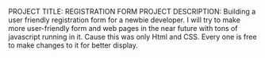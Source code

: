 PROJECT TITLE: REGISTRATION FORM
PROJECT DESCRIPTION: Building a user friendly registration form for a newbie developer.
I will try to make more user-friendly form and web pages in the near future with tons of javascript running in it.
Cause this was only Html and CSS.
Every one is free to make changes to it for better display.

